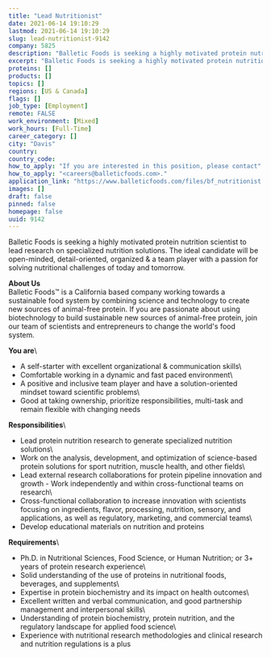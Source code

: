 ```yaml
---
title: "Lead Nutritionist"
date: 2021-06-14 19:10:29
lastmod: 2021-06-14 19:10:29
slug: lead-nutritionist-9142
company: 5825
description: "Balletic Foods is seeking a highly motivated protein nutrition scientist to lead research on specialized nutrition solutions. The ideal candidate will be open-minded, detail-oriented, organized & a team player with a passion for solving nutritional challenges of today and tomorrow."
excerpt: "Balletic Foods is seeking a highly motivated protein nutrition scientist to lead research on specialized nutrition solutions. The ideal candidate will be open-minded, detail-oriented, organized & a team player with a passion for solving nutritional challenges of today and tomorrow."
proteins: []
products: []
topics: []
regions: [US & Canada]
flags: []
job_type: [Employment]
remote: FALSE
work_environment: [Mixed]
work_hours: [Full-Time]
career_category: []
city: "Davis"
country: 
country_code: 
how_to_apply: "If you are interested in this position, please contact"
how_to_apply: "<careers@balleticfoods.com>."
application_link: "https://www.balleticfoods.com/files/bf_nutritionist.pdf"
images: []
draft: false
pinned: false
homepage: false
uuid: 9142
---
```

Balletic Foods is seeking a highly motivated protein nutrition scientist
to lead research on specialized nutrition solutions. The ideal candidate
will be open-minded, detail-oriented, organized & a team player with a
passion for solving nutritional challenges of today and tomorrow.

**About Us**\
Balletic Foods™ is a California based company working towards a
sustainable food system by combining science and technology to create
new sources of animal-free protein. If you are passionate about using
biotechnology to build sustainable new sources of animal-free protein,
join our team of scientists and entrepreneurs to change the world's food
system.

**You are**\
- A self-starter with excellent organizational & communication skills\
- Comfortable working in a dynamic and fast paced environment\
- A positive and inclusive team player and have a solution-oriented
mindset toward scientific problems\
- Good at taking ownership, prioritize responsibilities, multi-task and
remain flexible with changing needs

**Responsibilities**\
- Lead protein nutrition research to generate specialized nutrition
solutions\
- Work on the analysis, development, and optimization of science-based
protein solutions for sport nutrition, muscle health, and other fields\
- Lead external research collaborations for protein pipeline innovation
and growth - Work independently and within cross-functional teams on
research\
- Cross-functional collaboration to increase innovation with scientists
focusing on ingredients, flavor, processing, nutrition, sensory, and
applications, as well as regulatory, marketing, and commercial teams\
- Develop educational materials on nutrition and proteins

**Requirements**\
- Ph.D. in Nutritional Sciences, Food Science, or Human Nutrition; or 3+
years of protein research experience\
- Solid understanding of the use of proteins in nutritional foods,
beverages, and supplements\
- Expertise in protein biochemistry and its impact on health outcomes\
- Excellent written and verbal communication, and good partnership
management and interpersonal skills\
- Understanding of protein biochemistry, protein nutrition, and the
regulatory landscape for applied food science\
- Experience with nutritional research methodologies and clinical
research and nutrition regulations is a plus
